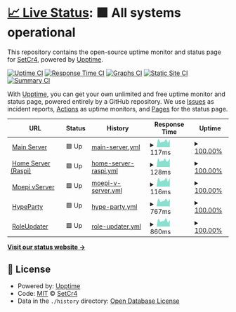 # [📈 Live Status](https://status.cr4.live): <!--live status--> **🟩 All systems operational**

This repository contains the open-source uptime monitor and status page for [SetCr4](cr4.live), powered by [Upptime](https://github.com/upptime/upptime).

[![Uptime CI](https://github.com/SetCr4/cr4-upptime/workflows/Uptime%20CI/badge.svg)](https://github.com/SetCr4/cr4-upptime/actions?query=workflow%3A%22Uptime+CI%22)
[![Response Time CI](https://github.com/SetCr4/cr4-upptime/workflows/Response%20Time%20CI/badge.svg)](https://github.com/SetCr4/cr4-upptime/actions?query=workflow%3A%22Response+Time+CI%22)
[![Graphs CI](https://github.com/SetCr4/cr4-upptime/workflows/Graphs%20CI/badge.svg)](https://github.com/SetCr4/cr4-upptime/actions?query=workflow%3A%22Graphs+CI%22)
[![Static Site CI](https://github.com/SetCr4/cr4-upptime/workflows/Static%20Site%20CI/badge.svg)](https://github.com/SetCr4/cr4-upptime/actions?query=workflow%3A%22Static+Site+CI%22)
[![Summary CI](https://github.com/SetCr4/cr4-upptime/workflows/Summary%20CI/badge.svg)](https://github.com/SetCr4/cr4-upptime/actions?query=workflow%3A%22Summary+CI%22)

With [Upptime](https://upptime.js.org), you can get your own unlimited and free uptime monitor and status page, powered entirely by a GitHub repository. We use [Issues](https://github.com/SetCr4/cr4-upptime/issues) as incident reports, [Actions](https://github.com/SetCr4/cr4-upptime/actions) as uptime monitors, and [Pages](https://status.cr4.live) for the status page.

<!--start: status pages-->
<!-- This summary is generated by Upptime (https://github.com/upptime/upptime) -->
<!-- Do not edit this manually, your changes will be overwritten -->
<!-- prettier-ignore -->
| URL | Status | History | Response Time | Uptime |
| --- | ------ | ------- | ------------- | ------ |
| <img alt="" src="https://icons.duckduckgo.com/ip3/null.ico" height="13"> [Main Server](89.58.57.232) | 🟩 Up | [main-server.yml](https://github.com/SetCr4/cr4-upptime/commits/HEAD/history/main-server.yml) | <details><summary><img alt="Response time graph" src="./graphs/main-server/response-time-week.png" height="20"> 117ms</summary><br><a href="https://status.cr4.live/history/main-server"><img alt="Response time 119" src="https://img.shields.io/endpoint?url=https%3A%2F%2Fraw.githubusercontent.com%2FSetCr4%2Fcr4-upptime%2FHEAD%2Fapi%2Fmain-server%2Fresponse-time.json"></a><br><a href="https://status.cr4.live/history/main-server"><img alt="24-hour response time 91" src="https://img.shields.io/endpoint?url=https%3A%2F%2Fraw.githubusercontent.com%2FSetCr4%2Fcr4-upptime%2FHEAD%2Fapi%2Fmain-server%2Fresponse-time-day.json"></a><br><a href="https://status.cr4.live/history/main-server"><img alt="7-day response time 117" src="https://img.shields.io/endpoint?url=https%3A%2F%2Fraw.githubusercontent.com%2FSetCr4%2Fcr4-upptime%2FHEAD%2Fapi%2Fmain-server%2Fresponse-time-week.json"></a><br><a href="https://status.cr4.live/history/main-server"><img alt="30-day response time 110" src="https://img.shields.io/endpoint?url=https%3A%2F%2Fraw.githubusercontent.com%2FSetCr4%2Fcr4-upptime%2FHEAD%2Fapi%2Fmain-server%2Fresponse-time-month.json"></a><br><a href="https://status.cr4.live/history/main-server"><img alt="1-year response time 119" src="https://img.shields.io/endpoint?url=https%3A%2F%2Fraw.githubusercontent.com%2FSetCr4%2Fcr4-upptime%2FHEAD%2Fapi%2Fmain-server%2Fresponse-time-year.json"></a></details> | <details><summary><a href="https://status.cr4.live/history/main-server">100.00%</a></summary><a href="https://status.cr4.live/history/main-server"><img alt="All-time uptime 99.38%" src="https://img.shields.io/endpoint?url=https%3A%2F%2Fraw.githubusercontent.com%2FSetCr4%2Fcr4-upptime%2FHEAD%2Fapi%2Fmain-server%2Fuptime.json"></a><br><a href="https://status.cr4.live/history/main-server"><img alt="24-hour uptime 100.00%" src="https://img.shields.io/endpoint?url=https%3A%2F%2Fraw.githubusercontent.com%2FSetCr4%2Fcr4-upptime%2FHEAD%2Fapi%2Fmain-server%2Fuptime-day.json"></a><br><a href="https://status.cr4.live/history/main-server"><img alt="7-day uptime 100.00%" src="https://img.shields.io/endpoint?url=https%3A%2F%2Fraw.githubusercontent.com%2FSetCr4%2Fcr4-upptime%2FHEAD%2Fapi%2Fmain-server%2Fuptime-week.json"></a><br><a href="https://status.cr4.live/history/main-server"><img alt="30-day uptime 100.00%" src="https://img.shields.io/endpoint?url=https%3A%2F%2Fraw.githubusercontent.com%2FSetCr4%2Fcr4-upptime%2FHEAD%2Fapi%2Fmain-server%2Fuptime-month.json"></a><br><a href="https://status.cr4.live/history/main-server"><img alt="1-year uptime 99.38%" src="https://img.shields.io/endpoint?url=https%3A%2F%2Fraw.githubusercontent.com%2FSetCr4%2Fcr4-upptime%2FHEAD%2Fapi%2Fmain-server%2Fuptime-year.json"></a></details>
| <img alt="" src="https://icons.duckduckgo.com/ip3/null.ico" height="13"> [Home Server (Raspi)](pi.cr4.live) | 🟩 Up | [home-server-raspi.yml](https://github.com/SetCr4/cr4-upptime/commits/HEAD/history/home-server-raspi.yml) | <details><summary><img alt="Response time graph" src="./graphs/home-server-raspi/response-time-week.png" height="20"> 128ms</summary><br><a href="https://status.cr4.live/history/home-server-raspi"><img alt="Response time 169" src="https://img.shields.io/endpoint?url=https%3A%2F%2Fraw.githubusercontent.com%2FSetCr4%2Fcr4-upptime%2FHEAD%2Fapi%2Fhome-server-raspi%2Fresponse-time.json"></a><br><a href="https://status.cr4.live/history/home-server-raspi"><img alt="24-hour response time 103" src="https://img.shields.io/endpoint?url=https%3A%2F%2Fraw.githubusercontent.com%2FSetCr4%2Fcr4-upptime%2FHEAD%2Fapi%2Fhome-server-raspi%2Fresponse-time-day.json"></a><br><a href="https://status.cr4.live/history/home-server-raspi"><img alt="7-day response time 128" src="https://img.shields.io/endpoint?url=https%3A%2F%2Fraw.githubusercontent.com%2FSetCr4%2Fcr4-upptime%2FHEAD%2Fapi%2Fhome-server-raspi%2Fresponse-time-week.json"></a><br><a href="https://status.cr4.live/history/home-server-raspi"><img alt="30-day response time 124" src="https://img.shields.io/endpoint?url=https%3A%2F%2Fraw.githubusercontent.com%2FSetCr4%2Fcr4-upptime%2FHEAD%2Fapi%2Fhome-server-raspi%2Fresponse-time-month.json"></a><br><a href="https://status.cr4.live/history/home-server-raspi"><img alt="1-year response time 169" src="https://img.shields.io/endpoint?url=https%3A%2F%2Fraw.githubusercontent.com%2FSetCr4%2Fcr4-upptime%2FHEAD%2Fapi%2Fhome-server-raspi%2Fresponse-time-year.json"></a></details> | <details><summary><a href="https://status.cr4.live/history/home-server-raspi">100.00%</a></summary><a href="https://status.cr4.live/history/home-server-raspi"><img alt="All-time uptime 99.82%" src="https://img.shields.io/endpoint?url=https%3A%2F%2Fraw.githubusercontent.com%2FSetCr4%2Fcr4-upptime%2FHEAD%2Fapi%2Fhome-server-raspi%2Fuptime.json"></a><br><a href="https://status.cr4.live/history/home-server-raspi"><img alt="24-hour uptime 100.00%" src="https://img.shields.io/endpoint?url=https%3A%2F%2Fraw.githubusercontent.com%2FSetCr4%2Fcr4-upptime%2FHEAD%2Fapi%2Fhome-server-raspi%2Fuptime-day.json"></a><br><a href="https://status.cr4.live/history/home-server-raspi"><img alt="7-day uptime 100.00%" src="https://img.shields.io/endpoint?url=https%3A%2F%2Fraw.githubusercontent.com%2FSetCr4%2Fcr4-upptime%2FHEAD%2Fapi%2Fhome-server-raspi%2Fuptime-week.json"></a><br><a href="https://status.cr4.live/history/home-server-raspi"><img alt="30-day uptime 100.00%" src="https://img.shields.io/endpoint?url=https%3A%2F%2Fraw.githubusercontent.com%2FSetCr4%2Fcr4-upptime%2FHEAD%2Fapi%2Fhome-server-raspi%2Fuptime-month.json"></a><br><a href="https://status.cr4.live/history/home-server-raspi"><img alt="1-year uptime 99.82%" src="https://img.shields.io/endpoint?url=https%3A%2F%2Fraw.githubusercontent.com%2FSetCr4%2Fcr4-upptime%2FHEAD%2Fapi%2Fhome-server-raspi%2Fuptime-year.json"></a></details>
| <img alt="" src="https://icons.duckduckgo.com/ip3/null.ico" height="13"> [Moepi vServer](157.90.112.60) | 🟩 Up | [moepi-v-server.yml](https://github.com/SetCr4/cr4-upptime/commits/HEAD/history/moepi-v-server.yml) | <details><summary><img alt="Response time graph" src="./graphs/moepi-v-server/response-time-week.png" height="20"> 116ms</summary><br><a href="https://status.cr4.live/history/moepi-v-server"><img alt="Response time 117" src="https://img.shields.io/endpoint?url=https%3A%2F%2Fraw.githubusercontent.com%2FSetCr4%2Fcr4-upptime%2FHEAD%2Fapi%2Fmoepi-v-server%2Fresponse-time.json"></a><br><a href="https://status.cr4.live/history/moepi-v-server"><img alt="24-hour response time 90" src="https://img.shields.io/endpoint?url=https%3A%2F%2Fraw.githubusercontent.com%2FSetCr4%2Fcr4-upptime%2FHEAD%2Fapi%2Fmoepi-v-server%2Fresponse-time-day.json"></a><br><a href="https://status.cr4.live/history/moepi-v-server"><img alt="7-day response time 116" src="https://img.shields.io/endpoint?url=https%3A%2F%2Fraw.githubusercontent.com%2FSetCr4%2Fcr4-upptime%2FHEAD%2Fapi%2Fmoepi-v-server%2Fresponse-time-week.json"></a><br><a href="https://status.cr4.live/history/moepi-v-server"><img alt="30-day response time 110" src="https://img.shields.io/endpoint?url=https%3A%2F%2Fraw.githubusercontent.com%2FSetCr4%2Fcr4-upptime%2FHEAD%2Fapi%2Fmoepi-v-server%2Fresponse-time-month.json"></a><br><a href="https://status.cr4.live/history/moepi-v-server"><img alt="1-year response time 117" src="https://img.shields.io/endpoint?url=https%3A%2F%2Fraw.githubusercontent.com%2FSetCr4%2Fcr4-upptime%2FHEAD%2Fapi%2Fmoepi-v-server%2Fresponse-time-year.json"></a></details> | <details><summary><a href="https://status.cr4.live/history/moepi-v-server">100.00%</a></summary><a href="https://status.cr4.live/history/moepi-v-server"><img alt="All-time uptime 99.37%" src="https://img.shields.io/endpoint?url=https%3A%2F%2Fraw.githubusercontent.com%2FSetCr4%2Fcr4-upptime%2FHEAD%2Fapi%2Fmoepi-v-server%2Fuptime.json"></a><br><a href="https://status.cr4.live/history/moepi-v-server"><img alt="24-hour uptime 100.00%" src="https://img.shields.io/endpoint?url=https%3A%2F%2Fraw.githubusercontent.com%2FSetCr4%2Fcr4-upptime%2FHEAD%2Fapi%2Fmoepi-v-server%2Fuptime-day.json"></a><br><a href="https://status.cr4.live/history/moepi-v-server"><img alt="7-day uptime 100.00%" src="https://img.shields.io/endpoint?url=https%3A%2F%2Fraw.githubusercontent.com%2FSetCr4%2Fcr4-upptime%2FHEAD%2Fapi%2Fmoepi-v-server%2Fuptime-week.json"></a><br><a href="https://status.cr4.live/history/moepi-v-server"><img alt="30-day uptime 100.00%" src="https://img.shields.io/endpoint?url=https%3A%2F%2Fraw.githubusercontent.com%2FSetCr4%2Fcr4-upptime%2FHEAD%2Fapi%2Fmoepi-v-server%2Fuptime-month.json"></a><br><a href="https://status.cr4.live/history/moepi-v-server"><img alt="1-year uptime 99.37%" src="https://img.shields.io/endpoint?url=https%3A%2F%2Fraw.githubusercontent.com%2FSetCr4%2Fcr4-upptime%2FHEAD%2Fapi%2Fmoepi-v-server%2Fuptime-year.json"></a></details>
| <img alt="" src="https://icons.duckduckgo.com/ip3/hypeparty.net.ico" height="13"> [HypeParty](https://hypeparty.net) | 🟩 Up | [hype-party.yml](https://github.com/SetCr4/cr4-upptime/commits/HEAD/history/hype-party.yml) | <details><summary><img alt="Response time graph" src="./graphs/hype-party/response-time-week.png" height="20"> 767ms</summary><br><a href="https://status.cr4.live/history/hype-party"><img alt="Response time 784" src="https://img.shields.io/endpoint?url=https%3A%2F%2Fraw.githubusercontent.com%2FSetCr4%2Fcr4-upptime%2FHEAD%2Fapi%2Fhype-party%2Fresponse-time.json"></a><br><a href="https://status.cr4.live/history/hype-party"><img alt="24-hour response time 645" src="https://img.shields.io/endpoint?url=https%3A%2F%2Fraw.githubusercontent.com%2FSetCr4%2Fcr4-upptime%2FHEAD%2Fapi%2Fhype-party%2Fresponse-time-day.json"></a><br><a href="https://status.cr4.live/history/hype-party"><img alt="7-day response time 767" src="https://img.shields.io/endpoint?url=https%3A%2F%2Fraw.githubusercontent.com%2FSetCr4%2Fcr4-upptime%2FHEAD%2Fapi%2Fhype-party%2Fresponse-time-week.json"></a><br><a href="https://status.cr4.live/history/hype-party"><img alt="30-day response time 738" src="https://img.shields.io/endpoint?url=https%3A%2F%2Fraw.githubusercontent.com%2FSetCr4%2Fcr4-upptime%2FHEAD%2Fapi%2Fhype-party%2Fresponse-time-month.json"></a><br><a href="https://status.cr4.live/history/hype-party"><img alt="1-year response time 784" src="https://img.shields.io/endpoint?url=https%3A%2F%2Fraw.githubusercontent.com%2FSetCr4%2Fcr4-upptime%2FHEAD%2Fapi%2Fhype-party%2Fresponse-time-year.json"></a></details> | <details><summary><a href="https://status.cr4.live/history/hype-party">100.00%</a></summary><a href="https://status.cr4.live/history/hype-party"><img alt="All-time uptime 99.86%" src="https://img.shields.io/endpoint?url=https%3A%2F%2Fraw.githubusercontent.com%2FSetCr4%2Fcr4-upptime%2FHEAD%2Fapi%2Fhype-party%2Fuptime.json"></a><br><a href="https://status.cr4.live/history/hype-party"><img alt="24-hour uptime 100.00%" src="https://img.shields.io/endpoint?url=https%3A%2F%2Fraw.githubusercontent.com%2FSetCr4%2Fcr4-upptime%2FHEAD%2Fapi%2Fhype-party%2Fuptime-day.json"></a><br><a href="https://status.cr4.live/history/hype-party"><img alt="7-day uptime 100.00%" src="https://img.shields.io/endpoint?url=https%3A%2F%2Fraw.githubusercontent.com%2FSetCr4%2Fcr4-upptime%2FHEAD%2Fapi%2Fhype-party%2Fuptime-week.json"></a><br><a href="https://status.cr4.live/history/hype-party"><img alt="30-day uptime 99.12%" src="https://img.shields.io/endpoint?url=https%3A%2F%2Fraw.githubusercontent.com%2FSetCr4%2Fcr4-upptime%2FHEAD%2Fapi%2Fhype-party%2Fuptime-month.json"></a><br><a href="https://status.cr4.live/history/hype-party"><img alt="1-year uptime 99.86%" src="https://img.shields.io/endpoint?url=https%3A%2F%2Fraw.githubusercontent.com%2FSetCr4%2Fcr4-upptime%2FHEAD%2Fapi%2Fhype-party%2Fuptime-year.json"></a></details>
| <img alt="" src="https://icons.duckduckgo.com/ip3/api.cr4.live.ico" height="13"> [RoleUpdater](https://api.cr4.live) | 🟩 Up | [role-updater.yml](https://github.com/SetCr4/cr4-upptime/commits/HEAD/history/role-updater.yml) | <details><summary><img alt="Response time graph" src="./graphs/role-updater/response-time-week.png" height="20"> 860ms</summary><br><a href="https://status.cr4.live/history/role-updater"><img alt="Response time 820" src="https://img.shields.io/endpoint?url=https%3A%2F%2Fraw.githubusercontent.com%2FSetCr4%2Fcr4-upptime%2FHEAD%2Fapi%2Frole-updater%2Fresponse-time.json"></a><br><a href="https://status.cr4.live/history/role-updater"><img alt="24-hour response time 592" src="https://img.shields.io/endpoint?url=https%3A%2F%2Fraw.githubusercontent.com%2FSetCr4%2Fcr4-upptime%2FHEAD%2Fapi%2Frole-updater%2Fresponse-time-day.json"></a><br><a href="https://status.cr4.live/history/role-updater"><img alt="7-day response time 860" src="https://img.shields.io/endpoint?url=https%3A%2F%2Fraw.githubusercontent.com%2FSetCr4%2Fcr4-upptime%2FHEAD%2Fapi%2Frole-updater%2Fresponse-time-week.json"></a><br><a href="https://status.cr4.live/history/role-updater"><img alt="30-day response time 826" src="https://img.shields.io/endpoint?url=https%3A%2F%2Fraw.githubusercontent.com%2FSetCr4%2Fcr4-upptime%2FHEAD%2Fapi%2Frole-updater%2Fresponse-time-month.json"></a><br><a href="https://status.cr4.live/history/role-updater"><img alt="1-year response time 820" src="https://img.shields.io/endpoint?url=https%3A%2F%2Fraw.githubusercontent.com%2FSetCr4%2Fcr4-upptime%2FHEAD%2Fapi%2Frole-updater%2Fresponse-time-year.json"></a></details> | <details><summary><a href="https://status.cr4.live/history/role-updater">100.00%</a></summary><a href="https://status.cr4.live/history/role-updater"><img alt="All-time uptime 99.89%" src="https://img.shields.io/endpoint?url=https%3A%2F%2Fraw.githubusercontent.com%2FSetCr4%2Fcr4-upptime%2FHEAD%2Fapi%2Frole-updater%2Fuptime.json"></a><br><a href="https://status.cr4.live/history/role-updater"><img alt="24-hour uptime 100.00%" src="https://img.shields.io/endpoint?url=https%3A%2F%2Fraw.githubusercontent.com%2FSetCr4%2Fcr4-upptime%2FHEAD%2Fapi%2Frole-updater%2Fuptime-day.json"></a><br><a href="https://status.cr4.live/history/role-updater"><img alt="7-day uptime 100.00%" src="https://img.shields.io/endpoint?url=https%3A%2F%2Fraw.githubusercontent.com%2FSetCr4%2Fcr4-upptime%2FHEAD%2Fapi%2Frole-updater%2Fuptime-week.json"></a><br><a href="https://status.cr4.live/history/role-updater"><img alt="30-day uptime 99.12%" src="https://img.shields.io/endpoint?url=https%3A%2F%2Fraw.githubusercontent.com%2FSetCr4%2Fcr4-upptime%2FHEAD%2Fapi%2Frole-updater%2Fuptime-month.json"></a><br><a href="https://status.cr4.live/history/role-updater"><img alt="1-year uptime 99.89%" src="https://img.shields.io/endpoint?url=https%3A%2F%2Fraw.githubusercontent.com%2FSetCr4%2Fcr4-upptime%2FHEAD%2Fapi%2Frole-updater%2Fuptime-year.json"></a></details>

<!--end: status pages-->

[**Visit our status website →**](https://status.cr4.live)

## 📄 License

- Powered by: [Upptime](https://github.com/upptime/upptime)
- Code: [MIT](./LICENSE) © [SetCr4](cr4.live)
- Data in the `./history` directory: [Open Database License](https://opendatacommons.org/licenses/odbl/1-0/)

